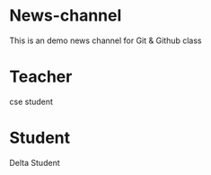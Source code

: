 # News-channel

This is an demo news channel for Git &amp; Github class

# Teacher

cse student

# Student

Delta Student

